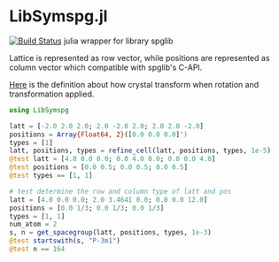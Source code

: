 # LibSymspg.jl
[![Build Status](https://travis-ci.org/unkcpz/Spglib.jl.svg?branch=master)](https://travis-ci.org/unkcpz/Spglib.jl)
julia wrapper for library spglib

Lattice is represented as row vector,
while positions are represented as column vector which
compatible with spglib's C-API.

[Here](https://atztogo.github.io/spglib/definition.html) is the definition about how crystal transform when rotation and transformation applied.

```julia
using LibSymspg

latt = [-2.0 2.0 2.0; 2.0 -2.0 2.0; 2.0 2.0 -2.0]
positions = Array{Float64, 2}([0.0 0.0 0.0]')
types = [1]
latt, positions, types = refine_cell(latt, positions, types, 1e-5)
@test latt ≈ [4.0 0.0 0.0; 0.0 4.0 0.0; 0.0 0.0 4.0]
@test positions ≈ [0.0 0.5; 0.0 0.5; 0.0 0.5]
@test types == [1, 1]

# test determine the row and column type of latt and pos
latt = [4.0 0.0 0.0; 2.0 3.4641 0.0; 0.0 0.0 12.0]
positions = [0.0 1/3; 0.0 1/3; 0.0 1/3]
types = [1, 1]
num_atom = 2
s, n = get_spacegroup(latt, positions, types, 1e-3)
@test startswith(s, "P-3m1")
@test n == 164
```
